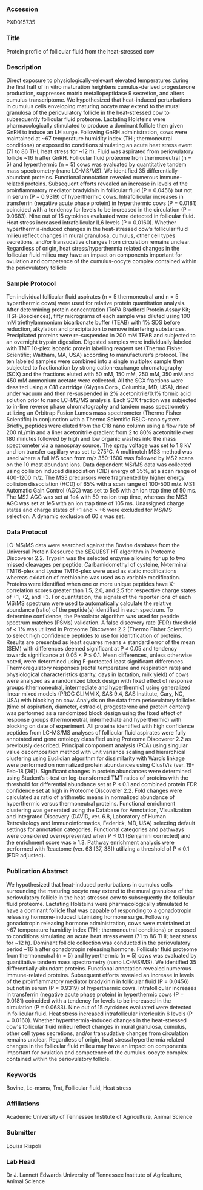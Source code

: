 ### Accession
PXD015735

### Title
Protein profile of follicular fluid from the heat-stressed cow

### Description
Direct exposure to physiologically-relevant elevated temperatures during the first half of in vitro maturation heightens cumulus-derived progesterone production, suppresses matrix metallopeptidase 9 secretion, and alters cumulus transcriptome.  We hypothesized that heat-induced perturbations in cumulus cells enveloping maturing oocyte may extend to the mural granulosa of the periovulatory follicle in the heat-stressed cow to subsequently follicular fluid proteome.  Lactating Holsteins were pharmacologically stimulated to produce a dominant follicle then given GnRH to induce an LH surge.  Following GnRH administration, cows were maintained at ~67 temperature humidity index (THI; thermoneutral conditions) or exposed to conditions simulating an acute heat stress event (71 to 86 THI; heat stress for ~12 h).  Fluid was aspirated from periovulatory follicle ~16 h after GnRH.  Follicular fluid proteome from thermoneutral (n = 5) and hyperthermic (n = 5) cows was evaluated by quantitative tandem mass spectrometry (nano LC-MS/MS).  We identified 35 differentially-abundant proteins. Functional annotation revealed numerous immune-related proteins. Subsequent efforts revealed an increase in levels of the proinflammatory mediator bradykinin in follicular fluid (P = 0.0456) but not in serum (P = 0.9319) of hyperthermic cows.  Intrafollicular increases in transferrin (negative acute phase protein) in hyperthermic cows (P = 0.0181) coincided with a tendency for levels to be increased in the circulation (P = 0.0683).  Nine out of 15 cytokines evaluated were detected in follicular fluid. Heat stress increased intrafollicular IL6 levels (P = 0.0160).  Whether hyperthermia-induced changes in the heat-stressed cow’s follicular fluid milieu reflect changes in mural granulosa, cumulus, other cell types secretions, and/or transudative changes from circulation remains unclear.  Regardless of origin, heat stress/hyperthermia related changes in the follicular fluid milieu may have an impact on components important for ovulation and competence of the cumulus-oocyte complex contained within the periovulatory follicle

### Sample Protocol
Ten individual follicular fluid aspirates (n = 5 thermoneutral and n = 5 hyperthermic cows) were used for relative protein quantitation analysis.   After determining protein concentration (ToPA Bradford Protein Assay Kit; ITSI-Biosciences), fifty micrograms of each sample was diluted using 100 mM triethylammonium bicarbonate buffer (TEAB) with 1% SDS before reduction, alkylation and precipitation to remove interfering substances.  Precipitated proteins were re-suspended in 200 mM TEAB and subjected to an overnight trypsin digestion.  Digested samples were individually labeled with TMT 10-plex isobaric protein labelling reagent set (Thermo Fisher Scientific; Waltham, MA, USA) according to manufacturer’s protocol. The ten labeled samples were combined into a single multiplex sample then subjected to fractionation by strong cation-exchange chromatography (SCX) and the fractions eluted with 50 mM, 150 mM, 250 mM, 350 mM and 450 mM ammonium acetate were collected.  All the SCX fractions were desalted using a C18 cartridge (Glygen Corp., Columbia, MD, USA), dried under vacuum and then re-suspended in 2% acetonitrile/0.1% formic acid solution prior to nano LC-MS/MS analysis.  Each SCX fraction was subjected to in-line reverse phase chromatography and tandem mass spectrometry utilizing an Orbitrap Fusion Lumos mass spectrometer (Thermo Fisher Scientific) in conjunction with a Thermo Scientific RSLC-nano system.  Briefly, peptides were eluted from the C18 nano column using a flow rate of 200 nL/min and a liner acetonitrile gradient from 2 to 80% acetonitrile over 180 minutes followed by high and low organic washes into the mass spectrometer via a nanospray source. The spray voltage was set to 1.8 kV and ion transfer capillary was set to 275°C.  A multinotch MS3 method was used where a full MS scan from m/z 350-1600 was followed by MS2 scans on the 10 most abundant ions.  Data dependent MS/MS data was collected using collision induced dissociation (CID) energy of 35%, at a scan range of 400-1200 m/z. The MS3 precursors were fragmented by higher energy collision dissociation (HCD) of 65% with a scan range of 100-500 m/z.  MS1 Automatic Gain Control (AGC) was set to 5e5 with an ion trap time of 50 ms. The MS2 AGC was set at 1e4 with 50 ms ion trap time, whereas the MS3 AGC was set at 1e5 with an ion trap time of 105 ms. Unassigned charge states and charge states of +1 and > +6 were excluded for MS/MS selection.  A dynamic exclusion of 60 s was set.

### Data Protocol
LC-MS/MS data were searched against the Bovine database from the Universal Protein Resource the SEQUEST HT algorithm in Proteome Discoverer 2.2. Trypsin was the selected enzyme allowing for up to two missed cleavages per peptide.  Carbamidomethyl of cysteine, N-terminal TMT6-plex and Lysine TMT6-plex were used as static modifications whereas oxidation of methionine was used as a variable modification.  Proteins were identified when one or more unique peptides have X-correlation scores greater than 1.5, 2.0, and 2.5 for respective charge states of +1, +2, and +3.  For quantitation, the signals of the reporter ions of each MS/MS spectrum were used to automatically calculate the relative abundance (ratio) of the peptide(s) identified in each spectrum.  To determine confidence, the Percolator algorithm was used for peptide spectrum matches (PSMs) validation.  A false discovery rate (FDR) threshold of < 1% was utilized in Proteome Discoverer 2.2 (Thermo Fisher Scientific) to select high confidence peptides to use for identification of proteins. Results are presented as least squares means ± standard error of the mean (SEM) with differences deemed significant at P ≤ 0.05 and tendency towards significance at 0.05 < P ≤ 0.1.  Mean differences, unless otherwise noted, were determined using F-protected least significant differences. Thermoregulatory responses (rectal temperature and respiration rate) and physiological characteristics (parity, days in lactation, milk yield) of cows were analyzed as a randomized block design with fixed effect of response groups (thermoneutral, intermediate and hyperthermic) using generalized linear mixed models (PROC GLIMMIX, SAS 9.4, SAS Institute, Cary, NC, USA) with blocking on cow.  Analysis on the data from periovulatory follicles (time of aspiration, diameter, estradiol, progesterone and protein content) was performed as a randomized block design using the fixed effect of response groups (thermoneutral, intermediate and hyperthermic) with blocking on date of experiment. All proteins identified with high confidence peptides from LC-MS/MS analyses of follicular fluid aspirates were fully annotated and gene ontology classified using Proteome Discoverer 2.2 as previously described.  Principal component analysis (PCA) using singular value decomposition method with unit variance scaling and hierarchical clustering using Euclidian algorithm for dissimilarity with Ward’s linkage were performed on normalized protein abundances using ClustVis (ver. 19-Feb-18 [36]).  Significant changes in protein abundances were determined using Student’s t-test on log-transformed TMT ratios of proteins with the threshold for differential abundance set at P < 0.1 and combined protein FDR confidence set at high in Proteome Discoverer 2.2.  Fold changes were calculated as ratio of arithmetic means in normalized abundance of hyperthermic versus thermoneutral proteins.  Functional enrichment clustering was generated using the Database for Annotation, Visualization and Integrated Discovery (DAVID, ver. 6.8, Laboratory of Human Retrovirology and Immunoinformatics, Federick, MD, USA) selecting default settings for annotation categories.  Functional categories and pathways were considered overrepresented when P ≤ 0.1 (Benjamini corrected) and the enrichment score was ≥ 1.3.  Pathway enrichment analysis were performed with Reactome (ver. 63 [37, 38]) utilizing a threshold of P ≤ 0.1 (FDR adjusted).

### Publication Abstract
We hypothesized that heat-induced perturbations in cumulus cells surrounding the maturing oocyte may extend to the mural granulosa of the periovulatory follicle in the heat-stressed cow to subsequently the follicular fluid proteome. Lactating Holsteins were pharmacologically stimulated to have a dominant follicle that was capable of responding to a gonadotropin releasing hormone-induced luteinizing hormone surge. Following gonadotropin releasing hormone administration, cows were maintained at ~67 temperature humidity index (THI; thermoneutral conditions) or exposed to conditions simulating an acute heat stress event (71 to 86 THI; heat stress for ~12 h). Dominant follicle collection was conducted in the periovulatory period ~16 h after gonadotropin releasing hormone. Follicular fluid proteome from thermoneutral (n = 5) and hyperthermic (n = 5) cows was evaluated by quantitative tandem mass spectrometry (nano LC-MS/MS). We identified 35 differentially-abundant proteins. Functional annotation revealed numerous immune-related proteins. Subsequent efforts revealed an increase in levels of the proinflammatory mediator bradykinin in follicular fluid (P = 0.0456) but not in serum (P = 0.9319) of hyperthermic cows. Intrafollicular increases in transferrin (negative acute phase protein) in hyperthermic cows (P = 0.0181) coincided with a tendency for levels to be increased in the circulation (P = 0.0683). Nine out of 15 cytokines evaluated were detected in follicular fluid. Heat stress increased intrafollicular interleukin 6 levels (P = 0.0160). Whether hyperthermia-induced changes in the heat-stressed cow's follicular fluid milieu reflect changes in mural granulosa, cumulus, other cell types secretions, and/or transudative changes from circulation remains unclear. Regardless of origin, heat stress/hyperthermia related changes in the follicular fluid milieu may have an impact on components important for ovulation and competence of the cumulus-oocyte complex contained within the periovulatory follicle.

### Keywords
Bovine, Lc-msms, Tmt, Follicular fluid, Heat stress

### Affiliations
Academic
University of Tennessee Institute of Agriculture, Animal Science

### Submitter
Louisa Rispoli

### Lab Head
Dr J. Lannett Edwards
University of Tennessee Institute of Agriculture, Animal Science


